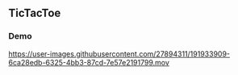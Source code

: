 ## TicTacToe

### Demo
https://user-images.githubusercontent.com/27894311/191933909-6ca28edb-6325-4bb3-87cd-7e57e2191799.mov

